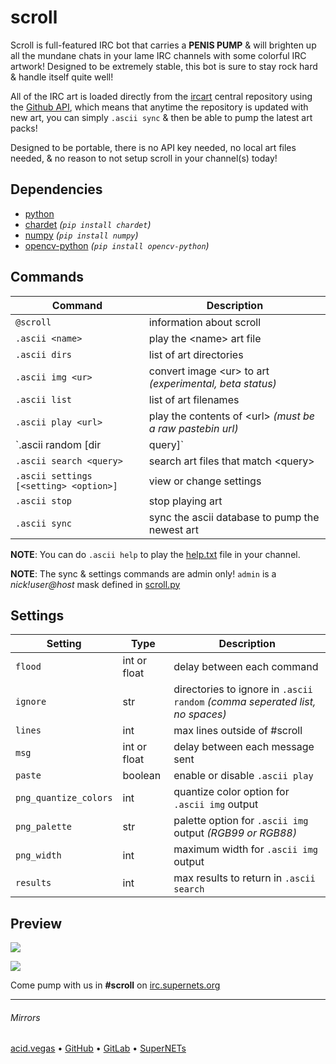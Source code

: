 # scroll

Scroll is full-featured IRC bot that carries a **PENIS PUMP** & will brighten up all the mundane chats in your lame IRC channels with some colorful IRC artwork! Designed to be extremely stable, this bot is sure to stay rock hard & handle itself quite well!

All of the IRC art is loaded directly from the [ircart](https://github.com/ircart/ircart) central repository using the [Github API](https://docs.github.com/en/rest), which means that anytime the repository is updated with new art, you can simply `.ascii sync` & then be able to pump the latest art packs!

Designed to be portable, there is no API key needed, no local art files needed, & no reason to not setup scroll in your channel(s) today!

## Dependencies
* [python](https://www.python.org/)
* [chardet](https://pypi.org/project/chardet/) *(`pip install chardet`)*
* [numpy](https://pypi.org/project/numpy/) *(`pip install numpy`)*
* [opencv-python](https://pypi.org/project/opencv-python/) *(`pip install opencv-python`)*

## Commands
| Command                                | Description                                                |
| -------------------------------------- | ---------------------------------------------------------- |
| `@scroll`                              | information about scroll                                   |
| `.ascii <name>`                        | play the \<name> art file                                  |
| `.ascii dirs`                          | list of art directories                                    |
| `.ascii img <ur>`                      | convert image \<ur> to art *(experimental, beta status)*   |
| `.ascii list`                          | list of art filenames                                      |
| `.ascii play <url>`                    | play the contents of \<url> *(must be a raw pastebin url)* |
| `.ascii random [dir|query]`            | play random art, optionally from a [dir] or [query]        |
| `.ascii search <query>`                | search art files that match \<query>                       |
| `.ascii settings [<setting> <option>]` | view or change settings                                    |
| `.ascii stop`                          | stop playing art                                           |
| `.ascii sync`                          | sync the ascii database to pump the newest art             |

**NOTE**: You can do `.ascii help` to play the [help.txt](https://github.com/ircart/ircart/blob/master/ircart/doc/help.txt) file in your channel.

**NOTE**: The sync & settings commands are admin only! `admin` is a *nick!user@host* mask defined in [scroll.py](https://github.com/ircart/scroll/blob/master/scroll.py)

## Settings
| Setting               | Type         | Description                                                                                  |
| --------------------- | ------------ | -------------------------------------------------------------------------------------------- |
| `flood`               | int or float | delay between each command                                                                   |
| `ignore`              | str          | directories to ignore in `.ascii random` *(comma seperated list, no spaces)*                 |
| `lines`               | int          | max lines outside of #scroll                                                                 |
| `msg`                 | int or float | delay between each message sent                                                              |
| `paste`               | boolean      | enable or disable `.ascii play`                                                              |
| `png_quantize_colors` | int          | quantize color option for `.ascii img` output                                                |
| `png_palette`         | str          | palette option for `.ascii img` output *(RGB99 or RGB88)*                                    |
| `png_width`           | int          | maximum width for `.ascii img` output                                                        |
| `results`             | int          | max results to return in `.ascii search`                                                     |

## Preview

![](.screens/preview1.png)

![](.screens/preview2.png)

Come pump with us in **#scroll** on [irc.supernets.org](ircs://irc.supernets.org)

___

###### Mirrors
[acid.vegas](https://git.acid.vegas/scroll) • [GitHub](https://github.com/ircart/scroll) • [GitLab](https://gitlab.com/ircart/scroll) • [SuperNETs](https://git.supernets.org/ircart/scroll)
